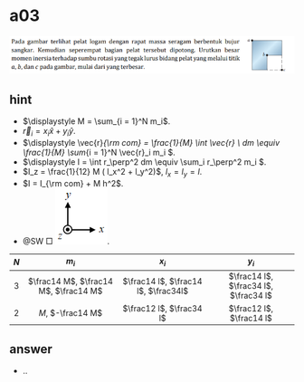 # a03
![](../img/a03.png)


## hint
+ $\displaystyle M = \sum_{i = 1}^N m_i$.
+ $\vec{r}_i = x_i \hat{x} + y_i \hat{y}$.
+ $\displaystyle \vec{r}_{\rm com} = \frac{1}{M} \int \vec{r} \ dm \equiv \frac{1}{M} \sum_{i = 1}^N \vec{r}_i m_i $.
+ $\displaystyle I = \int r_\perp^2 dm \equiv \sum_i r_\perp^2 m_i $.
+ $I_z = \frac{1}{12} M ( l_x^2 + l_y^2)$, $l_x = l_y = l$.
+ $I = I_{\rm com} + M h^2$.
+ @SW $\Box$ ![](../img/axis-xyz.png).

$N$ | $m_i$ | $x_i$ | $y_i$
:-: | :-: | :-: | :-:
$3$ | $\frac14 M$, $\frac14 M$, $\frac14 M$ | $\frac14 l$, $\frac14 l$, $\frac34l$ | $\frac14 l$, $\frac34 l$, $\frac34 l$
$2$ | $M$, $-\frac14 M$ | $\frac12 l$, $\frac34 l$ | $\frac12 l$, $\frac14 l$



## answer
+ ..